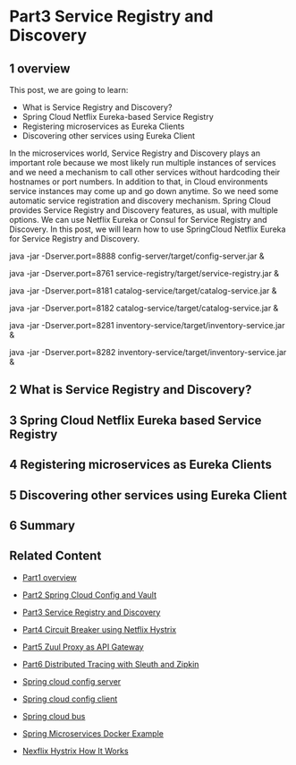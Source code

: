 # Part3 Service Registry and Discovery

## 1 overview

This post, we are going to learn:

* What is Service Registry and Discovery?
* Spring Cloud Netflix Eureka-based Service Registry
* Registering microservices as Eureka Clients
* Discovering other services using Eureka Client


In the microservices world, Service Registry and Discovery plays an important role because we most likely run multiple instances of services and we need a mechanism to call other services without hardcoding their hostnames or port numbers. In addition to that, in Cloud environments service instances may come up and go down anytime. So we need some automatic service registration and discovery mechanism. Spring Cloud provides Service Registry and Discovery features, as usual, with multiple options. We can use Netflix Eureka or Consul for Service Registry and Discovery. In this post, we will learn how to use SpringCloud Netflix Eureka for Service Registry and Discovery.

java -jar -Dserver.port=8888 config-server/target/config-server.jar &

java -jar -Dserver.port=8761 service-registry/target/service-registry.jar &

java -jar -Dserver.port=8181 catalog-service/target/catalog-service.jar &

java -jar -Dserver.port=8182 catalog-service/target/catalog-service.jar &

java -jar -Dserver.port=8281 inventory-service/target/inventory-service.jar &

java -jar -Dserver.port=8282 inventory-service/target/inventory-service.jar &

## 2 What is Service Registry and Discovery?

## 3 Spring Cloud Netflix Eureka based Service Registry

## 4 Registering microservices as Eureka Clients

## 5 Discovering other services using Eureka Client

## 6 Summary

## Related Content
* [Part1 overview](README.md)
* [Part2 Spring Cloud Config and Vault](README02_Config_Vault.md)
* [Part3 Service Registry and Discovery]()
* [Part4 Circuit Breaker using Netflix Hystrix](README04_Circuit_Breaker.md)
* [Part5 Zuul Proxy as API Gateway](README05_API_Gateway.md)
* [Part6 Distributed Tracing with Sleuth and Zipkin](README06_Distributed_Tracing.md)

* [Spring cloud config server](README11_Spring_Cloud_Config_Server.md)
* [Spring cloud config client](README11_Spring_Cloud_Config_Client.md)
* [Spring cloud bus](README12_Spring_Cloud_Bus.md)
* [Spring Microservices Docker Example](https://github.com/thefirstwind/spring-microservices-docker-example/blob/master/README.md)
* [Nexflix Hystrix How It Works](README13_Nexflix_Hystrix_How_it_works.md)
